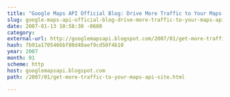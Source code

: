 ```yaml
---
title: "Google Maps API Official Blog: Drive More Traffic to Your Maps API Site - Include KML Files in Your Sitemap"
slug: google-maps-api-official-blog-drive-more-traffic-to-your-maps-api-site
date: 2007-01-13 10:58:30 -0600
category: 
external-url: http://googlemapsapi.blogspot.com/2007/01/get-more-traffic-to-your-maps-api-site.html
hash: 7b91a1705466bf80d48aef9cd58f4b10
year: 2007
month: 01
scheme: http
host: googlemapsapi.blogspot.com
path: /2007/01/get-more-traffic-to-your-maps-api-site.html

---
```



